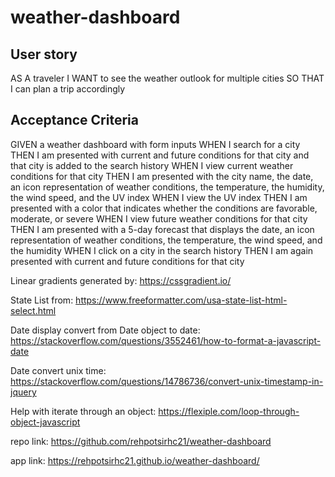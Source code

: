 # weather-dashboard

## User story

AS A traveler
I WANT to see the weather outlook for multiple cities
SO THAT I can plan a trip accordingly

## Acceptance Criteria

GIVEN a weather dashboard with form inputs
WHEN I search for a city
THEN I am presented with current and future conditions for that city and that city is added to the search history
WHEN I view current weather conditions for that city
THEN I am presented with the city name, the date, an icon representation of weather conditions, the temperature, the humidity, the wind speed, and the UV index
WHEN I view the UV index
THEN I am presented with a color that indicates whether the conditions are favorable, moderate, or severe
WHEN I view future weather conditions for that city
THEN I am presented with a 5-day forecast that displays the date, an icon representation of weather conditions, the temperature, the wind speed, and the humidity
WHEN I click on a city in the search history
THEN I am again presented with current and future conditions for that city

Linear gradients generated by: https://cssgradient.io/

State List from: https://www.freeformatter.com/usa-state-list-html-select.html

Date display convert from Date object to date: https://stackoverflow.com/questions/3552461/how-to-format-a-javascript-date

Date convert unix time: https://stackoverflow.com/questions/14786736/convert-unix-timestamp-in-jquery

Help with iterate through an object: https://flexiple.com/loop-through-object-javascript

repo link: https://github.com/rehpotsirhc21/weather-dashboard

app link: https://rehpotsirhc21.github.io/weather-dashboard/

